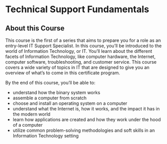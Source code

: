 # Technical Support Fundamentals

## About this Course

This course is the first of a series that aims to prepare you for a role as an entry-level IT Support Specialist. In this course, you’ll be introduced to the world of Information Technology, or IT. You’ll learn about the different facets of Information Technology, like computer hardware, the Internet, computer software, troubleshooting, and customer service. This course covers a wide variety of topics in IT that are designed to give you an overview of what’s to come in this certificate program.

By the end of this course, you’ll be able to:
* understand how the binary system works
* assemble a computer from scratch
* choose and install an operating system on a computer
* understand what the Internet is, how it works, and the impact it has in the modern world
* learn how applications are created and how they work under the hood of a computer
* utilize common problem-solving methodologies and soft skills in an Information Technology setting